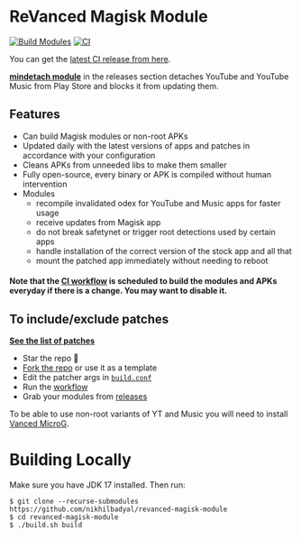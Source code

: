 # ReVanced Magisk Module
[![Build Modules](https://github.com/nikhilbadyal/revanced-magisk-module/actions/workflows/build.yml/badge.svg)](https://github.com/nikhilbadyal/revanced-magisk-module/actions/workflows/build.yml)
[![CI](https://github.com/nikhilbadyal/revanced-magisk-module/actions/workflows/ci.yml/badge.svg?event=schedule)](https://github.com/nikhilbadyal/revanced-magisk-module/actions/workflows/ci.yml)

You can get the [latest CI release from here](https://github.com/nikhilbadyal/revanced-magisk-module/releases).

[**mindetach module**](https://github.com/j-hc/mindetach-magisk) in the releases section detaches YouTube and YouTube Music from Play Store and blocks it from updating them.

## Features
 * Can build Magisk modules or non-root APKs
 * Updated daily with the latest versions of apps and patches in accordance with your configuration
 * Cleans APKs from unneeded libs to make them smaller
 * Fully open-source, every binary or APK is compiled without human intervention
 * Modules
     * recompile invalidated odex for YouTube and Music apps for faster usage
     * receive updates from Magisk app
     * do not break safetynet or trigger root detections used by certain apps
     * handle installation of the correct version of the stock app and all that
     * mount the patched app immediately without needing to reboot

#### **Note that the [CI workflow](../../actions/workflows/ci.yml) is scheduled to build the modules and APKs everyday if there is a change. You may want to disable it.**

## To include/exclude patches
[**See the list of patches**](https://github.com/inotia00/revanced-patches/tree/revanced-extended#-patches)

 * Star the repo :eyes:
 * [Fork the repo](https://github.com/j-hc/revanced-magisk-module/fork) or use it as a template
 * Edit the patcher args in [`build.conf`](./build.conf)
 * Run the [workflow](../../actions/workflows/build.yml)
 * Grab your modules from [releases](../../releases)

To be able to use non-root variants of YT and Music you will need to install [Vanced MicroG](https://github.com/TeamVanced/VancedMicroG/releases).

# Building Locally
Make sure you have JDK 17 installed. Then run:

```console
$ git clone --recurse-submodules https://github.com/nikhilbadyal/revanced-magisk-module
$ cd revanced-magisk-module
$ ./build.sh build
```
